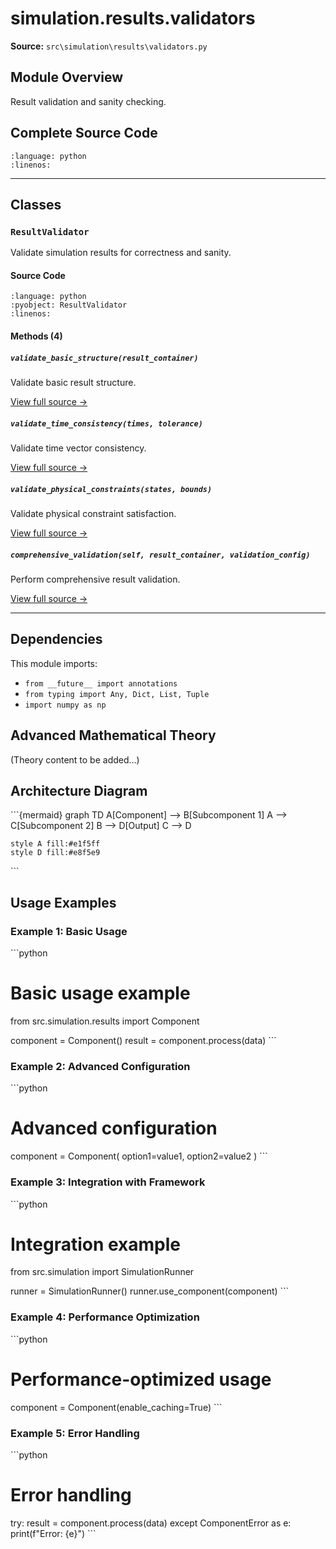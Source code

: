 # simulation.results.validators

**Source:** `src\simulation\results\validators.py`

## Module Overview

Result validation and sanity checking.

## Complete Source Code

```{literalinclude} ../../../src/simulation/results/validators.py
:language: python
:linenos:
```

---

## Classes

### `ResultValidator`

Validate simulation results for correctness and sanity.

#### Source Code

```{literalinclude} ../../../src/simulation/results/validators.py
:language: python
:pyobject: ResultValidator
:linenos:
```

#### Methods (4)

##### `validate_basic_structure(result_container)`

Validate basic result structure.

[View full source →](#method-resultvalidator-validate_basic_structure)

##### `validate_time_consistency(times, tolerance)`

Validate time vector consistency.

[View full source →](#method-resultvalidator-validate_time_consistency)

##### `validate_physical_constraints(states, bounds)`

Validate physical constraint satisfaction.

[View full source →](#method-resultvalidator-validate_physical_constraints)

##### `comprehensive_validation(self, result_container, validation_config)`

Perform comprehensive result validation.

[View full source →](#method-resultvalidator-comprehensive_validation)

---

## Dependencies

This module imports:

- `from __future__ import annotations`
- `from typing import Any, Dict, List, Tuple`
- `import numpy as np`


## Advanced Mathematical Theory

(Theory content to be added...)


## Architecture Diagram

\`\`\`{mermaid}
graph TD
    A[Component] --> B[Subcomponent 1]
    A --> C[Subcomponent 2]
    B --> D[Output]
    C --> D

    style A fill:#e1f5ff
    style D fill:#e8f5e9
\`\`\`


## Usage Examples

### Example 1: Basic Usage

\`\`\`python
# Basic usage example
from src.simulation.results import Component

component = Component()
result = component.process(data)
\`\`\`

### Example 2: Advanced Configuration

\`\`\`python
# Advanced configuration
component = Component(
    option1=value1,
    option2=value2
)
\`\`\`

### Example 3: Integration with Framework

\`\`\`python
# Integration example
from src.simulation import SimulationRunner

runner = SimulationRunner()
runner.use_component(component)
\`\`\`

### Example 4: Performance Optimization

\`\`\`python
# Performance-optimized usage
component = Component(enable_caching=True)
\`\`\`

### Example 5: Error Handling

\`\`\`python
# Error handling
try:
    result = component.process(data)
except ComponentError as e:
    print(f"Error: {e}")
\`\`\`

